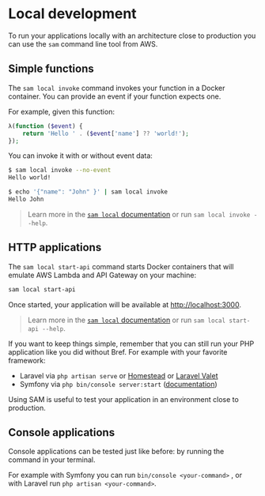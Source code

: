# Local development

To run your applications locally with an architecture close to production you can use the `sam` command line tool from AWS.

## Simple functions

The `sam local invoke` command invokes your function in a Docker container. You can provide an event if your function expects one.

For example, given this function:

```php
λ(function ($event) {
    return 'Hello ' . ($event['name'] ?? 'world!');
});
```

You can invoke it with or without event data:

```sh
$ sam local invoke --no-event
Hello world!

$ echo '{"name": "John" }' | sam local invoke
Hello John
```

> Learn more in the [`sam local` documentation](https://github.com/awslabs/aws-sam-cli/blob/develop/docs/usage.rst#invoke-functions-locally) or run `sam local invoke --help`.

## HTTP applications

The `sam local start-api` command starts Docker containers that will emulate AWS Lambda and API Gateway on your machine:

```sh
sam local start-api
```

Once started, your application will be available at [http://localhost:3000](http://localhost:3000/).

> Learn more in the [`sam local` documentation](https://github.com/awslabs/aws-sam-cli/blob/develop/docs/usage.rst#run-api-gateway-locally) or run `sam local start-api --help`.

If you want to keep things simple, remember that you can still run your PHP application like you did without Bref. For example with your favorite framework:

- Laravel via `php artisan serve` or [Homestead](https://laravel.com/docs/5.7/homestead) or [Laravel Valet](https://laravel.com/docs/5.7/valet)
- Symfony via `php bin/console server:start` ([documentation](https://symfony.com/doc/current/setup/built_in_web_server.html))

Using SAM is useful to test your application in an environment close to production.

## Console applications

Console applications can be tested just like before: by running the command in your terminal.

For example with Symfony you can run `bin/console <your-command>` , or with Laravel run `php artisan <your-command>`.
